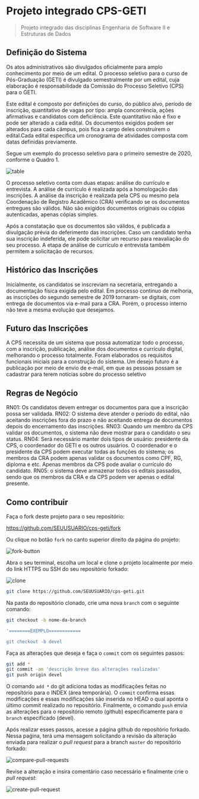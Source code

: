 # Projeto integrado CPS-GETI

> Projeto integrado das disciplinas Engenharia de Software II e Estruturas de Dados



## Definição do Sistema

Os atos administrativos são divulgados oficialmente para amplo conhecimento por meio de um edital. O processo seletivo para o curso de Pós-Graduação (GETI) é divulgado semestralmente por um edital, cuja elaboração é responsabilidade da Comissão do Processo Seletivo (CPS) para o GETI.

Este edital é composto por definições do curso, do público alvo, período de inscrição, quantitativo de
vagas por tipo: ampla concorrência, ações afirmativas e candidatos com deficiência. Este quantitativo
não é fixo e pode ser alterado a cada edital. Os documentos exigidos podem ser alterados para cada câmpus, pois fica a cargo deles construírem o edital.Cada edital especifica um cronograma de atividades composta com datas definidas previamente.

Segue um exemplo do processo seletivo para o primeiro semestre de 2020, conforme o Quadro 1.



![table](https://github.com/Piton-Fatec/cps-geti/blob/master/imgs/table.png)



O processo seletivo conta com duas etapas: análise do currículo e entrevista. A análise de currículo
é realizada após a homologação das inscrições. A análise da inscrição é realizada pela CPS ou mesmo pela Coordenação de Registro Acadêmico (CRA) verificando se os documentos entregues são válidos. Não são exigidos documentos originais ou cópias autenticadas, apenas cópias simples.

Após a constatação que os documentos são válidos, é publicada a divulgação prévia do deferimento
das inscrições. Caso um candidato tenha sua inscrição indeferida, ele pode solicitar um recurso para
reavaliação do seu processo. A etapa de análise de currículo e entrevista também permitem a
solicitação de recursos.



## Histórico das Inscrições
Inicialmente, os candidatos se inscreviam na secretaria, entregando a documentação física exigida
pelo edital. Em processo continuo de melhoria, as inscrições do segundo semestre de 2019 tornaram-
se digitais, com entrega de documentos via e-mail para a CRA. Porém, o processo interno não teve a
mesma evolução que desejamos.

## Futuro das Inscrições
A CPS necessita de um sistema que possa automatizar todo o processo, com a inscrição, publicação,
análise dos documentos e currículo digital, melhorando o processo totalmente. Foram elaborados os
requisitos funcionais iniciais para a construção do sistema.
Um desejo futuro é a publicação por meio de envio de e-mail, em que as pessoas possam se cadastrar
para terem notícias sobre do processo seletivo

## Regras de Negócio
RN01: Os candidatos devem entregar os documentos para que a inscrição possa ser validada.
RN02: O sistema deve atender o período do edital, não aceitando inscrições fora do prazo e não
aceitando entrega de documentos depois do encerramento das inscrições.
RN03: Quando um membro da CPS validar os documentos, o sistema não deve mostrar para o
candidato o seu status.
RN04: Será necessário manter dois tipos de usuário: presidente da CPS, o coordenador do GETI e os
outros usuários. O coordenador e o presidente da CPS podem executar todas as funções do sistema;
os membros da CRA podem apenas validar os documentos como CPF, RG, diploma e etc. Apenas
membros da CPS pode avaliar o currículo do candidato.
RN05: o sistema deve armazenar todos os editais passados, sendo que os membros da CRA e da
CPS podem ver apenas o edital presente.



## Como contribuir

Faça o fork deste projeto para o seu repositório:

https://github.com/SEUUSUARIO/cps-geti/fork

Ou clique no botão `fork` no canto superior direito da página do projeto:

![fork-button](https://github.com/Piton-Fatec/cps-geti/blob/master/imgs/fork-button.png)



Abra o seu terminal, escolha um local e clone o projeto localmente por meio do link HTTPS ou SSH do seu repositório forkado:

![clone](https://github.com/Piton-Fatec/cps-geti/blob/master/imgs/clone.png)

```bash
git clone https://github.com/SEUUSUARIO/cps-geti.git
```

Na pasta do repositório clonado, crie uma nova `branch` com o seguinte comando:

```bash
git checkout -b nome-da-branch

'========EXEMPLO============

git checkout -b devel
```

Faça as alterações que deseja e faça o `commit` com os seguintes passos:

```bash
git add *
git commit -am 'descrição breve das alterações realizadas'
git push origin devel
```

O comando `add *` do git adiciona todas as modificações feitas no repositório para o INDEX (área temporária). O `commit` confirma essas modificações e essas modificações são inserida no HEAD o qual aponta o último commit realizado no repositório. Finalmente, o comando `push` envia as alterações para o repositório remoto (github) especificamente para o `branch` especificado (devel).

Após realizar esses passos, acesse a página github do repositório forkado. Nessa paǵina, terá uma mensagem solicitando a revisão da alteração enviada para realizar o *pull request* para a branch `master` do repositório forkado:

![compare-pull-requests](https://github.com/Piton-Fatec/cps-geti/blob/master/imgs/compare-pull-request.png)

Revise a alteração e insira comentário caso necessário e finalmente crie o *pull request*:

![create-pull-request](https://github.com/Piton-Fatec/cps-geti/blob/master/imgs/create-pull-request.png)
